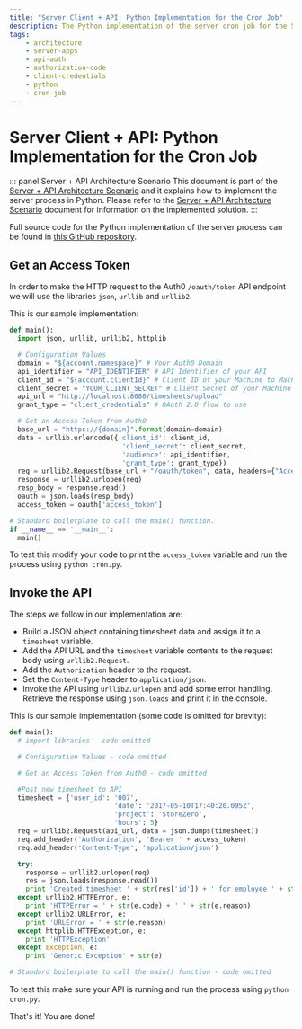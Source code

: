 ```yaml
---
title: "Server Client + API: Python Implementation for the Cron Job"
description: The Python implementation of the server cron job for the Server Client + API architecture scenario
tags:
    - architecture
    - server-apps
    - api-auth
    - authorization-code
    - client-credentials
    - python
    - cron-job
---
```


# Server Client + API: Python Implementation for the Cron Job

::: panel Server + API Architecture Scenario
This document is part of the [Server + API Architecture Scenario](/architecture-scenarios/application/server-api) and it explains how to implement the server process in Python. Please refer to the [Server + API Architecture Scenario](/architecture-scenarios/application/server-api) document for information on the implemented solution.
:::

Full source code for the Python implementation of the server process can be found in [this GitHub repository](https://github.com/auth0-samples/auth0-pnp-exampleco-timesheets/tree/master/timesheets-cron/python).

## Get an Access Token

In order to make the HTTP request to the Auth0 `/oauth/token` API endpoint we will use the libraries `json`, `urllib` and `urllib2`.

This is our sample implementation:

```python
def main():
  import json, urllib, urllib2, httplib

  # Configuration Values
  domain = "${account.namespace}" # Your Auth0 Domain
  api_identifier = "API_IDENTIFIER" # API Identifier of your API
  client_id = "${account.clientId}" # Client ID of your Machine to Machine Application
  client_secret = "YOUR_CLIENT_SECRET" # Client Secret of your Machine to Machine Application
  api_url = "http://localhost:8080/timesheets/upload"
  grant_type = "client_credentials" # OAuth 2.0 flow to use

  # Get an Access Token from Auth0
  base_url = "https://{domain}".format(domain=domain)
  data = urllib.urlencode({'client_id': client_id,
                            'client_secret': client_secret,
                            'audience': api_identifier,
                            'grant_type': grant_type})
  req = urllib2.Request(base_url + "/oauth/token", data, headers={"Accept": "application/json"})
  response = urllib2.urlopen(req)
  resp_body = response.read()
  oauth = json.loads(resp_body)
  access_token = oauth['access_token']

# Standard boilerplate to call the main() function.
if __name__ == '__main__':
  main()
```

To test this modify your code to print the `access_token` variable and run the process using `python cron.py`.

## Invoke the API

The steps we follow in our implementation are:
- Build a JSON object containing timesheet data and assign it to a `timesheet` variable.
- Add the API URL and the `timesheet` variable contents to the request body using `urllib2.Request`.
- Add the `Authorization` header to the request.
- Set the `Content-Type` header to `application/json`.
- Invoke the API using `urllib2.urlopen` and add some error handling.
Retrieve the response using `json.loads` and print it in the console.

This is our sample implementation (some code is omitted for brevity):

```python
def main():
  # import libraries - code omitted

  # Configuration Values - code omitted

  # Get an Access Token from Auth0 - code omitted

  #Post new timesheet to API
  timesheet = {'user_id': '007',
                          'date': '2017-05-10T17:40:20.095Z',
                          'project': 'StoreZero',
                          'hours': 5}
  req = urllib2.Request(api_url, data = json.dumps(timesheet))
  req.add_header('Authorization', 'Bearer ' + access_token)
  req.add_header('Content-Type', 'application/json')

  try:
    response = urllib2.urlopen(req)
    res = json.loads(response.read())
    print 'Created timesheet ' + str(res['id']) + ' for employee ' + str(res['user_id'])
  except urllib2.HTTPError, e:
    print 'HTTPError = ' + str(e.code) + ' ' + str(e.reason)
  except urllib2.URLError, e:
    print 'URLError = ' + str(e.reason)
  except httplib.HTTPException, e:
    print 'HTTPException'
  except Exception, e:
    print 'Generic Exception' + str(e)

# Standard boilerplate to call the main() function - code omitted
```

To test this make sure your API is running and run the process using `python cron.py`.

That's it! You are done!
